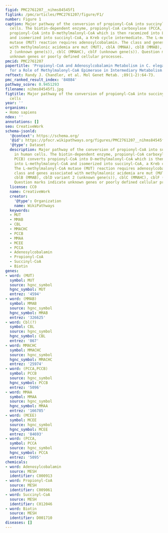 ```yaml
---
figid: PMC2761207__nihms84545f1
figlink: /pmc/articles/PMC2761207/figure/F1/
number: Figure 1
caption: Major pathway of the conversion of propionyl-CoA into succinyl-CoA in human
  cells. The biotin-dependent enzyme, propionyl-CoA carboxylase (PCCA, PCCB) converts
  propionyl-CoA into D-methylmalonyl-CoA which is then racemized into L-methylmalonyl-CoA
  and isomerized into succinyl-CoA, a Kreb cycle intermediate. The L-methylmalonyl-CoA
  mutase (MUT) reaction requires adenosylcobalamin. The class and genes associated
  with methylmalonic acidemia are mut (MUT), cblA (MMAA), cblB (MMAB), cblD variant
  2 (unknown gene(s)), cblC (MMAHC), cblF (unknown gene(s)). Question marks indicate
  unknown genes or poorly defined cellular processes.
pmcid: PMC2761207
papertitle: 'Propionyl-CoA and Adenosylcobalamin Metabolism in C. elegans : Evidence
  for a Role of Methylmalonyl-CoA Epimerase in Intermediary Metabolism.'
reftext: Randy J. Chandler, et al. Mol Genet Metab. ;89(1-2):64-73.
pmc_ranked_result_index: '84884'
pathway_score: 0.9451293
filename: nihms84545f1.jpg
figtitle: Major pathway of the conversion of propionyl-CoA into succinyl-CoA in human
  cells
year: ''
organisms:
- Homo sapiens
ndex: ''
annotations: []
seo: CreativeWork
schema-jsonld:
  '@context': https://schema.org/
  '@id': https://pfocr.wikipathways.org/figures/PMC2761207__nihms84545f1.html
  '@type': Dataset
  description: Major pathway of the conversion of propionyl-CoA into succinyl-CoA
    in human cells. The biotin-dependent enzyme, propionyl-CoA carboxylase (PCCA,
    PCCB) converts propionyl-CoA into D-methylmalonyl-CoA which is then racemized
    into L-methylmalonyl-CoA and isomerized into succinyl-CoA, a Kreb cycle intermediate.
    The L-methylmalonyl-CoA mutase (MUT) reaction requires adenosylcobalamin. The
    class and genes associated with methylmalonic acidemia are mut (MUT), cblA (MMAA),
    cblB (MMAB), cblD variant 2 (unknown gene(s)), cblC (MMAHC), cblF (unknown gene(s)).
    Question marks indicate unknown genes or poorly defined cellular processes.
  license: CC0
  name: CreativeWork
  creator:
    '@type': Organization
    name: WikiPathways
  keywords:
  - MUT
  - MMAB
  - CBL
  - MMACHC
  - PCCB
  - MMAA
  - MCEE
  - PCCA
  - Adenosylcobalamin
  - Propionyl-CoA
  - Succinyl-CoA
  - Biotin
genes:
- word: (MUT)
  symbol: MUT
  source: hgnc_symbol
  hgnc_symbol: MUT
  entrez: '4594'
- word: (MMAB)
  symbol: MMAB
  source: hgnc_symbol
  hgnc_symbol: MMAB
  entrez: '326625'
- word: Cbl(?)
  symbol: CBL
  source: hgnc_symbol
  hgnc_symbol: CBL
  entrez: '867'
- word: MMACHC
  symbol: MMACHC
  source: hgnc_symbol
  hgnc_symbol: MMACHC
  entrez: '25974'
- word: (PCCA,PCCB)
  symbol: PCCB
  source: hgnc_symbol
  hgnc_symbol: PCCB
  entrez: '5096'
- word: MMAA
  symbol: MMAA
  source: hgnc_symbol
  hgnc_symbol: MMAA
  entrez: '166785'
- word: (MCEE)
  symbol: MCEE
  source: hgnc_symbol
  hgnc_symbol: MCEE
  entrez: '84693'
- word: (PCCA,
  symbol: PCCA
  source: hgnc_symbol
  hgnc_symbol: PCCA
  entrez: '5095'
chemicals:
- word: Adenosylcobalamin
  source: MESH
  identifier: C000913
- word: Propionyl-CoA
  source: MESH
  identifier: C009061
- word: Succinyl-CoA
  source: MESH
  identifier: C012046
- word: Biotin
  source: MESH
  identifier: D001710
diseases: []
---
```

